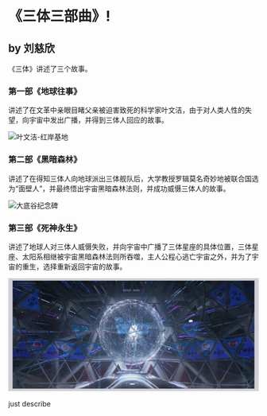 # 《三体三部曲》!

## by 刘慈欣

《三体》讲述了三个故事。

### 第一部《地球往事》

讲述了在文革中亲眼目睹父亲被迫害致死的科学家叶文洁，由于对人类人性的失望，向宇宙中发出广播，并得到三体人回应的故事。

![叶文洁-红岸基地](yes.assets/%E5%8F%B6%E6%96%87%E6%B4%81-%E7%BA%A2%E5%B2%B8%E5%9F%BA%E5%9C%B0.jpg)

### 第二部《黑暗森林》

讲述了在得知三体人向地球派出三体舰队后，大学教授罗辑莫名奇妙地被联合国选为“面壁人”，并最终悟出宇宙黑暗森林法则，并成功威慑三体人的故事。

![大底谷纪念碑](yes.assets/%E5%A4%A7%E5%BA%95%E8%B0%B7%E7%BA%AA%E5%BF%B5%E7%A2%91.jpg)

### 第三部《死神永生》

讲述了地球人对三体人威慑失败，并向宇宙中广播了三体星座的具体位置，三体星座、太阳系相继被宇宙黑暗森林法则所吞噬，主人公程心逃亡宇宙之外，并为了宇宙的重生，选择重新返回宇宙的故事。

![章北海-前进四](yes.assets/%E7%AB%A0%E5%8C%97%E6%B5%B7-%E5%89%8D%E8%BF%9B%E5%9B%9B.jpg)

just describe